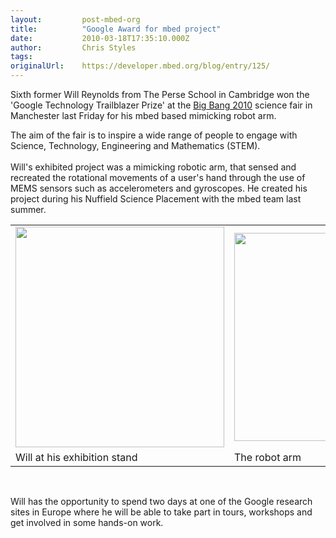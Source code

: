```yaml
---
layout:         post-mbed-org
title:          "Google Award for mbed project"
date:           2010-03-18T17:35:10.000Z
author:         Chris Styles
tags:           
originalUrl:    https://developer.mbed.org/blog/entry/125/
---
```


<p>
  Sixth former Will Reynolds from The Perse School in Cambridge won
  the 'Google Technology Trailblazer Prize' at the <a href=
  "http://www.thebigbangfair.co.uk/">Big Bang 2010</a> science fair
  in Manchester last Friday for his mbed based mimicking robot arm.
</p>
<p class="MsoPlainText" style="margin: 0cm 0cm 0pt;">
  The aim of the fair is to inspire a wide range of people to
  engage with Science, Technology, Engineering and Mathematics
  (STEM).
</p>
<p class="MsoPlainText" style="margin: 0cm 0cm 0pt;">
  &nbsp;
</p>
<p class="MsoPlainText" style="margin: 0cm 0cm 0pt;">
  Will's exhibited project was a mimicking robotic arm, that sensed
  and recreated the rotational movements of a user's hand through
  the use of MEMS sensors such as accelerometers and gyroscopes. He
  created his project during his Nuffield Science Placement with
  the mbed team last summer.
</p>
<table border="0">
  <tbody>
    <tr>
      <td>
        <img alt="" height="353" src=
        "http://mbed.org/media/uploads/chris/willbigbang.jpg"
        width="334">
      </td>
      <td>
        <img alt="" height="333" src=
        "http://mbed.org/media/uploads/chris/willsproject.jpg"
        width="224">
      </td>
    </tr>
    <tr>
      <td>
        Will at his exhibition stand
      </td>
      <td>
        The robot arm
      </td>
    </tr>
  </tbody>
</table>
<p class="MsoPlainText" style="margin: 0cm 0cm 0pt;">
  &nbsp;
</p>
<p>
  Will has the opportunity to spend two days at one of the Google
  research sites in Europe where he will be able to take part in
  tours, workshops and get involved in some hands-on work.
</p>
<p>
  &nbsp;
</p>

